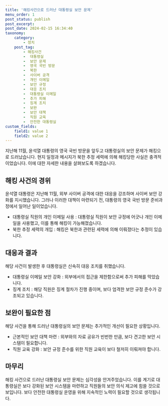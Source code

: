```yaml
---
title: '해킹사건으로 드러난 대통령실 보안 문제'
menu_order: 1
post_status: publish
post_excerpt: 
post_date: 2024-02-15 16:34:40
taxonomy:
    category:
        - 정치
    post_tag:
        - 해킹사건
        -  대통령실
        -  보안 문제
        -  영국 국빈 방문
        -  북한
        -  사이버 공격
        -  개인 이메일
        -  보안 규정
        -  대응 조치
        -  대통령실 이메일
        -  추가 피해
        -  징계 조치
        -  보완
        -  보안 대책
        -  직원 교육
        -  안전한 대통령실
custom_fields:
    field1: value 1
    field2: value 2
---
```


지난해 11월, 윤석열 대통령의 영국 국빈 방문을 앞두고 대통령실의 보안 문제가 해킹으로 드러났습니다. 현지 일정과 메시지가 북한 추정 세력에 의해 해킹당한 사실은 충격적이었습니다. 이에 대한 자세한 내용을 살펴보도록 하겠습니다.
## 해킹 사건의 경위
윤석열 대통령은 지난해 11월, 외부 사이버 공격에 대한 대응을 강조하며 사이버 보안 강화를 지시했습니다. 그러나 이러한 대책이 마련되기 전, 대통령의 영국 국빈 방문 준비과정에서 일어난 일이었습니다.
- 대통령실 직원의 개인 이메일 사용 : 대통령실 직원이 보안 규정에 어긋나 개인 이메일을 사용했고, 이를 통해 해킹이 가능해졌습니다.
- 북한 추정 세력의 개입 : 해킹은 북한과 관련된 세력에 의해 이뤄졌다는 추정이 있습니다.
## 대응과 결과
해당 사건이 발생한 후 대통령실은 신속히 대응 조치를 취했습니다.
- 대통령실 이메일 보안 강화 : 외부에서의 접근을 제한함으로써 추가 피해를 막았습니다.
- 징계 조치 : 해당 직원은 징계 절차가 진행 중이며, 보다 엄격한 보안 규정 준수가 강조되고 있습니다.
## 보완이 필요한 점
해당 사건을 통해 드러난 대통령실의 보안 문제는 추가적인 개선이 필요한 상황입니다.
- 근본적인 보안 대책 마련 : 외부와의 자료 공유가 빈번한 만큼, 보다 견고한 보안 시스템이 필요합니다.
- 직원 교육 강화 : 보안 규정 준수를 위한 직원 교육이 보다 철저히 이뤄져야 합니다.
## 마무리
해킹 사건으로 드러난 대통령실 보안 문제는 심각성을 안겨주었습니다. 이를 계기로 대통령실은 보다 강화된 보안 시스템을 마련하고 직원들의 보안 의식 제고에 힘쓸 것으로 보입니다. 보다 안전한 대통령실 운영을 위해 지속적인 노력이 필요할 것으로 생각됩니다.
